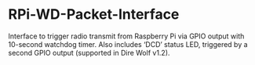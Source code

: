 # RPi-WD-Packet-Interface
Interface to trigger radio transmit from Raspberry Pi via GPIO output with 10-second watchdog timer. Also includes ‘DCD’ status LED, triggered by a second GPIO output (supported in Dire Wolf v1.2).
